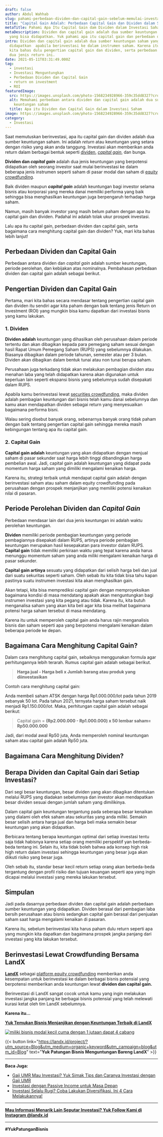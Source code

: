 ```yaml
---
draft: false
author: Abdul Wahhab
slug: pahami-perbedaan-dividen-dan-capital-gain-sebelum-memulai-investasi
title: "Capital Gain Adalah: Perbedaan Capital Gain dan Dividen dalam Saham"
metaTitle: Pahami Apa Itu Capital Gain dam Dividen dalam Investasi Saham
metaDescription: Dividen dan capital gain adalah dua sumber keuntungan saham
  yang bisa didapatkan. Yuk pahami apa itu capital gain dan perbedaan dividen.
intro: Dividen dan capital gain adalah dua sumber keuntungan saham yang bisa
  didapatkan  apabila berinvestasi ke dalam instrumen saham. Karena itu, yuk
  kita bahas dulu pengertian capital gain dan dividen, serta perbedaan antara
  dua jenis return ini.
date: 2021-05-11T03:31:49.000Z
tag:
  - investasi
  - Investasi Menguntungkan
  - Perbedaan Dividen dan Capital Gain
  - return on investment
  - ROI
featuredImage:
  src: https://images.unsplash.com/photo-1568234928966-359c35dd8327?crop=entropy&cs=tinysrgb&fit=max&fm=jpg&ixid=MnwxMTc3M3wwfDF8c2VhcmNofDF8fHByb2ZpdHxlbnwwfHx8fDE2NDAwMjE0NDk&ixlib=rb-1.2.1&q=80&w=1080
  alt: Memahami perbedaan antara dividen dan capital gain adalah dua sumber
    keuntungan saham
  title: Apa itu Dividen dan Capital Gain dalam Investasi Saham
image: https://images.unsplash.com/photo-1568234928966-359c35dd8327?crop=entropy&cs=tinysrgb&fit=max&fm=jpg&ixid=MnwxMTc3M3wwfDF8c2VhcmNofDF8fHByb2ZpdHxlbnwwfHx8fDE2NDAwMjE0NDk&ixlib=rb-1.2.1&q=80&w=1080
category:
  - Investasi
---
```

Saat memutuskan berinvestasi, apa itu capital gain dan dividen adalah dua sumber keuntungan saham. Ini adalah *return* atau keuntungan yang setara dengan risiko yang akan anda tanggung. Investasi akan memberikan anda return dalam berbagai bentuk seperti [dividen](https://landx.id/), *[capital gain](https://landx.id/)*, dan bunga.

**Dividen dan *capital gain*** adalah dua jenis keuntungan yang berpotensi didapatkan oleh seorang investor saat mulai berinvestasi ke dalam beberapa jenis instrumen seperti saham di pasar modal dan saham di [equity crowdfunding](https://landx.id/).

Baik dividen maupun ***capital gain*** adalah keuntungan bagi investor selama bisnis atau korporasi yang mereka danai memiliki performa yang baik sehingga bisa menghasilkan keuntungan juga berpengaruh terhadap harga saham.

Namun, masih banyak investor yang masih belum paham dengan apa itu capital gain dan dividen. Padahal ini adalah tolak ukur prospek investasi. 

Lalu apa itu capital gain, perbedaan dividen dan capital gain, serta bagaimana cara menghitung capital gain dan dividen? Yuk, mari kita bahas lebih lanjut!

## Perbedaan Dividen dan Capital Gain

Perbedaan antara dividen dan *capital gain* adalah sumber keuntungan, periode perolehan, dan kebijakan atas nominalnya. Pembahasan perbedaan dividen dan capital gain adalah sebagai berikut.

## Pengertian Dividen dan Capital Gain

Pertama, mari kita bahas secara mendasar tentang pengertian capital gain dan dividen itu sendiri agar kita paham dengan baik tentang jenis Return on Investment (ROI) yang mungkin bisa kamu dapatkan dari investasi bisnis yang kamu lakukan.

### 1. Dividen

**Dividen adalah** keuntungan yang dihasilkan oleh perusahaan dalam periode tertentu dan akan dibagikan kepada para pemegang saham sesuai dengan hasil Rapat Umum Pemegang Saham (RUPS) yang sebelumnya dilakukan. Biasanya dibagikan dalam periode tahunan, semester atau per 3 bulan. Dividen akan dibagikan dalam bentuk tunai atau non tunai berupa saham.

Perusahaan juga terkadang tidak akan melakukan pembagian dividen atau menahan laba yang telah didapatkan karena akan digunakan untuk keperluan lain seperti ekspansi bisnis yang sebelumnya sudah disepakati dalam RUPS.

Apabila kamu berinvestasi lewat [securities crowdfunding](https://landx.id/project/?utm_source=Blog&utm_medium=organic+keyword&utm_campaign=blog&utm_id=Blog), maka dividen adalah pembagian keuntungan dari bisnis telah kamu danai sebelumnya dan kamu akan mendapatkan dividen sebagai return yang menyesuaikan bagaimana performa bisni.

Walau sering disebut banyak orang, sebenarnya banyak orang tidak paham dengan baik tentang pengertian capital gain sehingga mereka masih kebingungan tentang apa itu capital gain.

### 2. Capital Gain

**Capital gain adalah** keuntungan yang akan didapatkan dengan menjual saham di pasar sekunder saat harga lebih tinggi dibandingkan harga pembelian awal.  Jadi, capital gain adalah keuntungan yang didapat pada momentum harga saham yang dimiliki mengalami kenaikan harga.

Karena itu, strategi terbaik untuk mendapat capital gain adalah dengan berinvestasi saham atau saham dalam equity crowdfunding pada perusahaan dengan prospek menjanjikan yang memiliki potensi kenaikan nilai di pasaran.

## Periode Perolehan Dividen dan *Capital Gain*

Perbedaan mendasar lain dari dua jenis keuntungan ini adalah waktu perolehan keuntungan.

**Dividen** memiliki periode pembagian keuntungan yang periode pembagiannya disepakati dalam RUPS, artinya periode pembagian keuntungan merupakan hasil kesepakatan para investor dalam RUPS. **Capital gain** tidak memiliki perkiraan waktu yang tepat karena anda harus menunggu momentum saham yang anda miliki mengalami kenaikan harga di pasar sekunder.

**Capital gain artinya** sesuatu yang didapatkan dari selisih harga beli dan jual dari suatu sekuritas seperti saham. Oleh sebab itu kita tidak bisa tahu kapan pastinya suatu instrumen investasi kita akan menghasilkan gain.

Akan tetapi, kita bisa memprediksi capital gain dengan memproyeksikan bagaimana kondisi di masa mendatang apakah akan menguntungkan bagi instrumen investasi yang kita pegang atau tidak. Karena itu, kita butuh menganalisa saham yang akan kita beli agar kita bisa melihat bagaimana potensi harga saham tersebut di masa mendatang.

Karena itu untuk memperoleh capital gain anda harus rajin menganalisis bisnis dan saham seperti apa yang berpotensi mengalami kenaikan dalam beberapa periode ke depan.



## Bagaimana Cara Menghitung Capital Gain?

Dalam cara menghitung capital gain, sebaiknya menggunakan formula agar perhitungannya lebih terarah. Rumus capital gain adalah sebagai berikut.

> **Harga jual - Harga beli x Jumlah barang atau produk yang diinvestasikan**

Contoh cara menghitung capital gain:

Anda membeli saham ATSK dengan harga Rp1.000.000/lot pada tahun 2019 sebanyak 50 lot. Pada tahun 2021, ternyata harga saham tersebut naik menjadi Rp1.150.000/lot. Maka, perhitungan capital gain adalah sebagai berikut:

> Capital gain = **(Rp2.000.000 - Rp1.000.000) x 50 lembar saham= Rp50.000.000** 

Jadi, dari modal awal Rp50 juta, Anda memperoleh nominal keuntungan saham atau capital gain adalah Rp50 juta.

## Bagaimana Cara Menghitung Dividen?



## Berapa Dividen dan Capital Gain dari Setiap Investasi?

Dari segi besar keuntungan, besar dividen yang akan dibagikan ditentukan melalui RUPS yang diadakan sebelumnya dan investor akan mendapatkan besar dividen sesuai dengan jumlah saham yang dimilikinya.

Dalam capital gain keuntungan tergantung pada seberapa besar kenaikan yang dialami oleh efek saham atau sekuritas yang anda miliki. Semakin besar selisih antara harga jual dan harga beli maka semakin besar keuntungan yang akan didapatkan.

Berbicara tentang berapa keuntungan optimal dari setiap investasi tentu saja tidak habisnya karena setiap orang memiliki perspektif yan berbeda-beda tentang ini. Selain itu, kita tidak boleh bahwa ada konsep high risk high return dalam investasi sehingga keuntungan yang besar juga akan diikuti risiko yang besar juga.

Oleh sebab itu, standar besar kecil return setiap orang akan berbeda-beda tergantung dengan profil risiko dan tujuan keuangan seperti apa yang ingin dicapai melalui investasi yang mereka lakukan tersebut.

## Simpulan

Jadi pada dasarnya perbedaan dividen dan capital gain adalah perbedaan sumber keuntungan yang didapatkan. Dividen berasal dari pembagian laba bersih perusahaan atau bisnis sedangkan capital gain berasal dari penjualan saham saat harga mengalami kenaikan di pasaran.

Karena itu, sebelum berinvestasi kita harus paham dulu return seperti apa yang mungkin kita dapatkan dan bagaimana prospek jangka panjang dari investasi yang kita lakukan tersebut.

## Berinvestasi Lewat Crowdfunding Bersama LandX

**[LandX](https://landx.id/)**  sebagai [platform equity crowdfunding](https://landx.id/) memberikan anda kesempatan untuk berinvestasi ke dalam berbagai bisnis potensial yang berpotensi memberikan anda keuntungan lewat **dividen dan capital gain.** 

Berinvestasi di LandX  sangat cocok untuk kamu yang ingin melakukan investasi jangka panjang ke berbagai bisnis potensial yang telah melewati kurasi ketat oleh tim LandX sebelumnya.

**Karena itu...**

**[Yuk Temukan Bisnis Menjanjikan dengan Keuntungan Terbaik di LandX](https://landx.id/project/?utm_source=Blog&utm_medium=organic+keyword&utm_campaign=blog&utm_id=Blog)**

[![miliki bisnis modal kecil cuma dengan 1 jutaan dapat 4 cabang ](https://accountgram-production.sfo2.cdn.digitaloceanspaces.com/landx_ghost/2021/11/jadi-owner-bisnis-hanya-1-jutaan-dengan-cuan-yang-sangat-menjanjikan.png)](https://landx.id/project/?utm_source=Blog&utm_medium=organic+keyword&utm_campaign=blog&utm_id=Blog)

{{< button link="https://landx.id/project/?utm_source=Blog&utm_medium=organic+keyword&utm_campaign=blog&utm_id=Blog" text="**Yuk Patungan Bisnis Menguntungan Bareng LandX**" >}}

- - -

**Baca Juga:**

* [Gaji UMR Mau Investasi? Yuk Simak Tips dan Caranya Investasi dengan Gaji UMR](https://landx.id/blog/cara-investasi-dengan-gaji-umr/)
* [Investasi dengan Passive Income untuk Masa Depan](https://landx.id/blog/investasi-dengan-passive-income-untuk-masa-depan/)
* [Investasi Selalu Rugi? Coba Lakukan Diversifikasi. Ini 4 Cara Melakukannya!](https://landx.id/blog/arti-penting-diversifikasi-dalam-investasi/)

- - -

**[Mau Informasi Menarik Lain Seputar Investasi? Yuk Follow Kami di Instagram @landx.id](https://www.instagram.com/landx.id/)**

- - -

**\#YukPatunganBisnis**